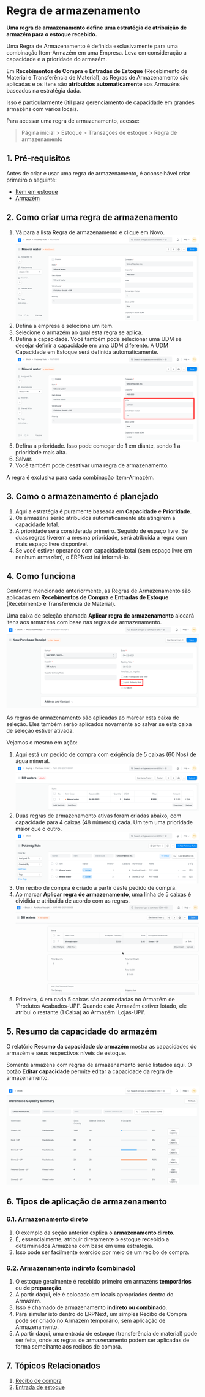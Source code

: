 # Regra de armazenamento



**Uma regra de armazenamento define uma estratégia de atribuição de armazém para o estoque recebido.**


Uma Regra de Armazenamento é definida exclusivamente para uma combinação Item-Armazém em uma Empresa. Leva em consideração a capacidade e a prioridade do armazém.


Em **Recebimentos de Compra** e **Entradas de Estoque** (Recebimento de Material e Transferência de Material), as Regras de Armazenamento são aplicadas e os Itens são **atribuídos automaticamente** aos Armazéns baseados na estratégia dada.


Isso é particularmente útil para gerenciamento de capacidade em grandes armazéns com vários locais.


Para acessar uma regra de armazenamento, acesse:


> Página inicial > Estoque > Transações de estoque > Regra de armazenamento


## 1. Pré-requisitos


Antes de criar e usar uma regra de armazenamento, é aconselhável criar primeiro o seguinte:


* [Item em estoque](/docs/pt/stock/item)
* [Armazém](/docs/pt/stock/warehouse)


## 2. Como criar uma regra de armazenamento


1. Vá para a lista Regra de armazenamento e clique em Novo.
![Regra de armazenamento não salva](/files/unsaved-putaway-rule.png)
2. Defina a empresa e selecione um item.
3. Selecione o armazém ao qual esta regra se aplica.
4. Defina a capacidade. Você também pode selecionar uma UDM se desejar definir a capacidade em uma UDM diferente. A UDM Capacidade em Estoque será definida automaticamente.
![Regra de armazenamento de múltiplas UOM](/files/multi-uom-putaway-rule.png)
5. Defina a prioridade. Isso pode começar de 1 em diante, sendo 1 a prioridade mais alta.
6. Salvar.
7. Você também pode desativar uma regra de armazenamento.


A regra é exclusiva para cada combinação Item-Armazém.


## 3. Como o armazenamento é planejado


1. Aqui a estratégia é puramente baseada em **Capacidade** e **Prioridade**.
2. Os armazéns serão atribuídos automaticamente até atingirem a capacidade total.
3. A prioridade será considerada primeiro. Seguido de espaço livre. Se duas regras tiverem a mesma prioridade, será atribuída a regra com mais espaço livre disponível.
4. Se você estiver operando com capacidade total (sem espaço livre em nenhum armazém), o ERPNext irá informá-lo.


## 4. Como funciona


Conforme mencionado anteriormente, as Regras de Armazenamento são aplicadas em **Recebimentos de Compra** e **Entradas de Estoque** (Recebimento e Transferência de Material).


Uma caixa de seleção chamada **Aplicar regra de armazenamento** alocará itens aos armazéns com base nas regras de armazenamento.
 ![Caixa de seleção Aplicar regra de armazenamento](/files/apply-putaway-rule.png)


As regras de armazenamento são aplicadas ao marcar esta caixa de seleção. Eles também serão aplicados novamente ao salvar se esta caixa de seleção estiver ativada.


Vejamos o mesmo em ação:


1. Aqui está um pedido de compra com exigência de 5 caixas (60 Nos) de água mineral.
![Ordem de compra](/files/po-putaway-demo.png)
2. Duas regras de armazenamento ativas foram criadas abaixo, com capacidade para 4 caixas (48 números) cada. Um tem uma prioridade maior que o outro.
![Lista de regras de armazenamento ativo](/files/active-putaway-rules-list.png)
3. Um recibo de compra é criado a partir deste pedido de compra.
4. Ao marcar **Aplicar regra de armazenamento**, uma linha de 5 caixas é dividida e atribuída de acordo com as regras.
![Regras de armazenamento aplicadas em um recibo de compra](/files/pr-putaway-apply.gif)
5. Primeiro, 4 em cada 5 caixas são acomodadas no Armazém de 'Produtos Acabados-UPI'. Quando este Armazém estiver lotado, ele atribui o restante (1 Caixa) ao Armazém 'Lojas-UPI'.


## 5. Resumo da capacidade do armazém


O relatório **Resumo da capacidade do armazém** mostra as capacidades do armazém e seus respectivos níveis de estoque.


Somente armazéns com regras de armazenamento serão listados aqui. O botão **Editar capacidade** permite editar a capacidade da regra de armazenamento.


![Resumo da capacidade do armazém](/files/warehouse-capacity-summary.png)


## 6. Tipos de aplicação de armazenamento


### 6.1. Armazenamento direto


1. O exemplo da seção anterior explica o **armazenamento direto**.
2. É, essencialmente, atribuir diretamente o estoque recebido a determinados Armazéns com base em uma estratégia.
3. Isso pode ser facilmente exercido por meio de um recibo de compra.


### 6.2. Armazenamento indireto (combinado)


1. O estoque geralmente é recebido primeiro em armazéns **temporários** ou **de preparação**.
2. A partir daqui, ele é colocado em locais apropriados dentro do Armazém.
3. Isso é chamado de armazenamento **indireto ou combinado**.
4. Para simular isto dentro do ERPNext, um simples Recibo de Compra pode ser criado no Armazém temporário, sem aplicação de Armazenamento.
5. A partir daqui, uma entrada de estoque (transferência de material) pode ser feita, onde as regras de armazenamento podem ser aplicadas de forma semelhante aos recibos de compra.


## 7. Tópicos Relacionados


1. [Recibo de compra](/docs/pt/stock/purchase-receipt)
2. [Entrada de estoque](/docs/pt/stock/stock-entry)



